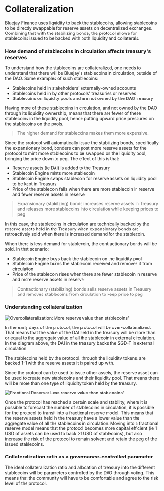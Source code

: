 # Collateralization

Bluejay Finance uses liquidity to back the stablecoins, allowing stablecoins to be directly swappable for reserve assets on decentralized exchanges. Combining that with the stabilizing bonds, the protocol allows for stablecoins issued to be backed with both liquidity and collaterals.

### How demand of stablecoins in circulation affects treasury's reserves&#x20;

To understand how the stablecoins are collateralized, one needs to understand that there will be Bluejay's stablecoins in circulation, outside of the DAO. Some examples of such stablecoins:

* Stablecoins held in stakeholders' externally-owned accounts
* Stablecoins held in by other protocols' treasuries or reserves
* Stablecoins on liquidity pools and are not owned by the DAO treasury

Having more of these stablecoins in circulation, and not owned by the DAO through its liquidity ownership, means that there are fewer of these stablecoins in the liquidity pool, hence putting upward price pressures on the stablecoins on the pools.&#x20;

> The higher demand for stablecoins makes them more expensive.

Since the protocol will automatically issue the stabilizing bonds, specifically the expansionary bond, bonders can post more reserve assets for the protocol to mint more stablecoins to be swapped on the liquidity pool, bringing the price down to peg. The effect of this is that:

* Reserve assets (ie DAI) is added to the Treasury
* Stablecoin Engine mints more stablecoin
* Stablecoin Engine swaps stablecoin for reserve assets on liquidity pool to be kept in Treasury
* Price of the stablecoin falls when there are more stablecoin in reserve and fewer reserve assets in reserve&#x20;

> Expansionary (stabilzing) bonds increases reserve assets in Treasury and releases more stablecoins into circulation while keeping prices to peg

In this case, the stablecoins in circulation are technically backed by the reserve assets held in the Treasury when expansionary bonds are retroactively sold when there is increased demand for the stablecoin.&#x20;

When there is less demand for stablecoin, the contractionary bonds will be sold. In that scenario:

* Stablecoin Engine buys back the stablecoin on the liquidity pool
* Stablecoin Engine burns the stablecoin received and removes it from circulation
* Price of the stablecoin rises when there are fewer stablecoin in reserve and more reserve assets in reserve

> Contractionary (stabilizing) bonds sells reserve assets in Treausry and removes stablecoins from circulation to keep price to peg&#x20;

### Understanding collateralization

![Overcollateralization: More reserve value than stablecoins'](../.gitbook/assets/Collateralization\_1.png)

In the early days of the protocol, the protocol will be over-collateralized. That means that the value of the DAI held in the treasury will be more than or equal to the aggregate value of all the stablecoin in external circulation. In the diagram above, the DAI in the treasury backs the SGD-T in external circulation.

The stablecoins held by the protocol, through the liquidity tokens, are backed 1-1 with the reserve assets it is paired up with.&#x20;

Since the protocol can be used to issue other assets, the reserve asset can be used to create new stablecoins and their liquidity pool. That means there will be more than one type of liquidity token held by the treasury.&#x20;

![Fractional Reserve: Less reserve value than stablecoins'](../.gitbook/assets/Collateralization\_2.png)

Once the protocol has reached a certain scale and stability, where it is possible to forecast the number of stablecoins in circulation, it is possible for the protocol to transit into a fractional reserve model. This means that the reserve assets held in the treasury have a lower value than the aggregate value of all the stablecoins in circulation. Moving into a fractional reserve model means that the protocol becomes more capital efficient (ie 1 USD of assets can be used to back >1 USD of stablecoins), but also increase the risk of the protocol to remain solvent and retain the peg of the issued stablecoins.

### Collateralization ratio as a governance-controlled parameter

The ideal collateralization ratio and allocation of treasury into the different stablecoins will be parameters controlled by the DAO through voting. This means that the community will have to be comfortable and agree to the risk level of the protocol.&#x20;



